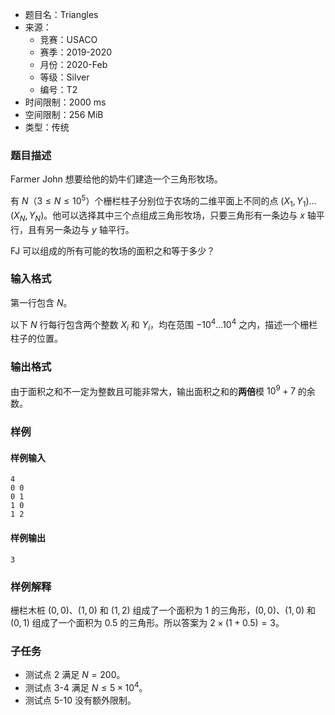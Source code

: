 - 题目名：Triangles
- 来源：
  - 竞赛：USACO
  - 赛季：2019-2020
  - 月份：2020-Feb
  - 等级：Silver
  - 编号：T2
- 时间限制：2000 ms
- 空间限制：256 MiB
- 类型：传统

### 题目描述
Farmer John 想要给他的奶牛们建造一个三角形牧场。

有 $N$（$3\leq N\leq 10^5$）个栅栏柱子分别位于农场的二维平面上不同的点 $(X_1,Y_1)\ldots (X_N,Y_N)$。他可以选择其中三个点组成三角形牧场，只要三角形有一条边与 $x$ 轴平行，且有另一条边与 $y$ 轴平行。

FJ 可以组成的所有可能的牧场的面积之和等于多少？

### 输入格式
第一行包含 $N$。

以下 $N$ 行每行包含两个整数 $X_i$ 和 $Y_i$，均在范围 $−10^4\ldots 10^4$ 之内，描述一个栅栏柱子的位置。

### 输出格式
由于面积之和不一定为整数且可能非常大，输出面积之和的**两倍**模 $10^9+7$ 的余数。

### 样例
#### 样例输入
```
4
0 0
0 1
1 0
1 2
```
#### 样例输出
```
3
```
### 样例解释
栅栏木桩 ($0,0$)、($1,0$) 和 ($1,2$) 组成了一个面积为 $1$ 的三角形，($0,0$)、($1,0$) 和 ($0,1$) 组成了一个面积为 $0.5$ 的三角形。所以答案为 $2\times (1+0.5)=3$。

### 子任务
- 测试点 $2$ 满足 $N=200$。
- 测试点 $3$-$4$ 满足 $N\leq 5\times 10^4$。
- 测试点 $5$-$10$ 没有额外限制。

